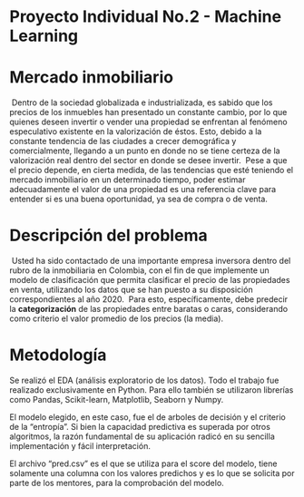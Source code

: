 # Proyecto Individual No.2 - Machine Learning 

# Mercado inmobiliario
​
Dentro de la sociedad globalizada e industrializada, es sabido que los precios de los inmuebles han presentado un constante cambio, por lo que quienes deseen invertir o vender una propiedad se enfrentan al fenómeno especulativo existente en la valorización de éstos. Esto, debido a la constante tendencia de las ciudades a crecer demográfica y comercialmente, llegando a un punto en donde no se tiene certeza de la valorización real dentro del sector en donde se desee invertir. 
​
Pese a que el precio depende, en cierta medida, de las tendencias que esté teniendo el mercado inmobiliario en un determinado tiempo, poder estimar adecuadamente el valor de una propiedad es una referencia clave para entender si es una buena oportunidad, ya sea de compra o de venta.
​
# Descripción del problema
​
Usted ha sido contactado de una importante empresa inversora dentro del rubro de la inmobiliaria en Colombia, con el fin de que implemente un modelo de clasificación que permita clasificar el precio de las propiedades en venta, utilizando los datos que se han puesto a su disposición correspondientes al año 2020.
​
Para esto, específicamente, debe predecir la **categorización** de las propiedades entre baratas o caras, considerando como criterio el valor promedio de los precios (la media). 

# Metodología 
Se realizó el EDA (análisis exploratorio de los datos). Todo el trabajo fue realizado exclusivamente en Python. Para ello también se utilizaron librerías como Pandas, Scikit-learn, Matplotlib, Seaborn y Numpy.

El modelo elegido, en este caso, fue el de arboles de decisión y el criterio de la “entropía”. Si bien la capacidad predictiva es superada por otros algoritmos, la razón fundamental de su aplicación radicó en su sencilla implementación y fácil interpretación.

El archivo “pred.csv” es el que se utiliza para el score del modelo, tiene solamente una columna con los valores predichos y es lo que se solicita por parte de los mentores, para la comprobación del modelo.

